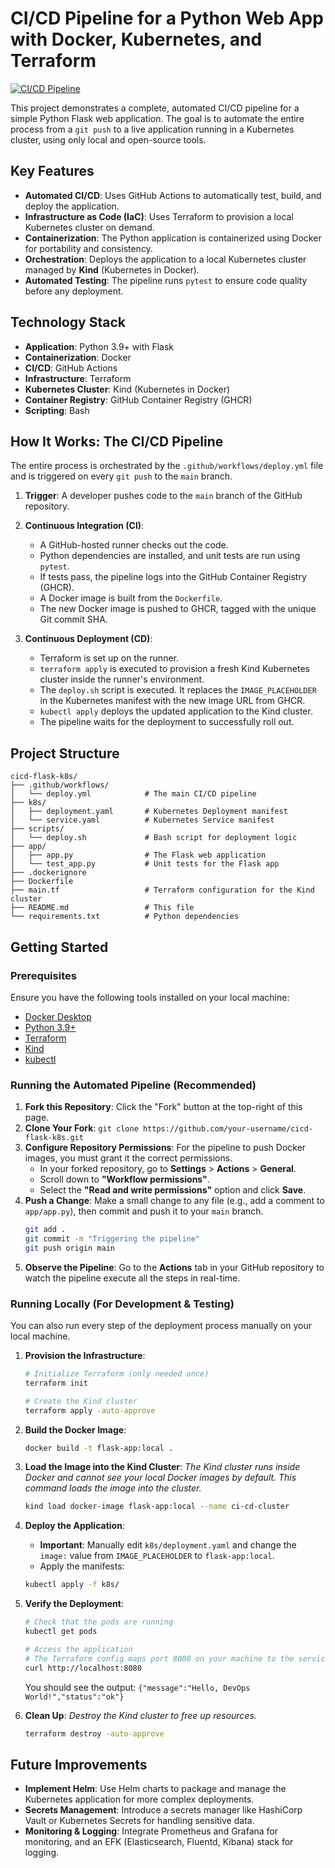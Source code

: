 # CI/CD Pipeline for a Python Web App with Docker, Kubernetes, and Terraform

[![CI/CD Pipeline](https://github.com/pswitchy/cicd-flask-k8s/actions/workflows/deploy.yml/badge.svg)](https://github.com/pswitchy/cicd-flask-k8s/actions/workflows/deploy.yml)

This project demonstrates a complete, automated CI/CD pipeline for a simple Python Flask web application. The goal is to automate the entire process from a `git push` to a live application running in a Kubernetes cluster, using only local and open-source tools.

## Key Features

*   **Automated CI/CD**: Uses GitHub Actions to automatically test, build, and deploy the application.
*   **Infrastructure as Code (IaC)**: Uses Terraform to provision a local Kubernetes cluster on demand.
*   **Containerization**: The Python application is containerized using Docker for portability and consistency.
*   **Orchestration**: Deploys the application to a local Kubernetes cluster managed by **Kind** (Kubernetes in Docker).
*   **Automated Testing**: The pipeline runs `pytest` to ensure code quality before any deployment.

## Technology Stack

*   **Application**: Python 3.9+ with Flask
*   **Containerization**: Docker
*   **CI/CD**: GitHub Actions
*   **Infrastructure**: Terraform
*   **Kubernetes Cluster**: Kind (Kubernetes in Docker)
*   **Container Registry**: GitHub Container Registry (GHCR)
*   **Scripting**: Bash

## How It Works: The CI/CD Pipeline

The entire process is orchestrated by the `.github/workflows/deploy.yml` file and is triggered on every `git push` to the `main` branch.

1.  **Trigger**: A developer pushes code to the `main` branch of the GitHub repository.

2.  **Continuous Integration (CI)**:
    *   A GitHub-hosted runner checks out the code.
    *   Python dependencies are installed, and unit tests are run using `pytest`.
    *   If tests pass, the pipeline logs into the GitHub Container Registry (GHCR).
    *   A Docker image is built from the `Dockerfile`.
    *   The new Docker image is pushed to GHCR, tagged with the unique Git commit SHA.

3.  **Continuous Deployment (CD)**:
    *   Terraform is set up on the runner.
    *   `terraform apply` is executed to provision a fresh Kind Kubernetes cluster inside the runner's environment.
    *   The `deploy.sh` script is executed. It replaces the `IMAGE_PLACEHOLDER` in the Kubernetes manifest with the new image URL from GHCR.
    *   `kubectl apply` deploys the updated application to the Kind cluster.
    *   The pipeline waits for the deployment to successfully roll out.

## Project Structure

```
cicd-flask-k8s/
├── .github/workflows/
│   └── deploy.yml            # The main CI/CD pipeline
├── k8s/
│   ├── deployment.yaml       # Kubernetes Deployment manifest
│   └── service.yaml          # Kubernetes Service manifest
├── scripts/
│   └── deploy.sh             # Bash script for deployment logic
├── app/
│   ├── app.py                # The Flask web application
│   └── test_app.py           # Unit tests for the Flask app
├── .dockerignore
├── Dockerfile
├── main.tf                   # Terraform configuration for the Kind cluster
├── README.md                 # This file
└── requirements.txt          # Python dependencies
```

## Getting Started

### Prerequisites

Ensure you have the following tools installed on your local machine:
*   [Docker Desktop](https://www.docker.com/products/docker-desktop/)
*   [Python 3.9+](https://www.python.org/downloads/)
*   [Terraform](https://developer.hashicorp.com/terraform/downloads)
*   [Kind](https://kind.sigs.k8s.io/docs/user/quick-start/#installation)
*   [kubectl](https://kubernetes.io/docs/tasks/tools/install-kubectl/)

### Running the Automated Pipeline (Recommended)

1.  **Fork this Repository**: Click the "Fork" button at the top-right of this page.
2.  **Clone Your Fork**: `git clone https://github.com/your-username/cicd-flask-k8s.git`
3.  **Configure Repository Permissions**: For the pipeline to push Docker images, you must grant it the correct permissions.
    *   In your forked repository, go to **Settings** > **Actions** > **General**.
    *   Scroll down to **"Workflow permissions"**.
    *   Select the **"Read and write permissions"** option and click **Save**.
4.  **Push a Change**: Make a small change to any file (e.g., add a comment to `app/app.py`), then commit and push it to your `main` branch.
    ```bash
    git add .
    git commit -m "Triggering the pipeline"
    git push origin main
    ```
5.  **Observe the Pipeline**: Go to the **Actions** tab in your GitHub repository to watch the pipeline execute all the steps in real-time.

### Running Locally (For Development & Testing)

You can also run every step of the deployment process manually on your local machine.

1.  **Provision the Infrastructure**:
    ```bash
    # Initialize Terraform (only needed once)
    terraform init

    # Create the Kind cluster
    terraform apply -auto-approve
    ```

2.  **Build the Docker Image**:
    ```bash
    docker build -t flask-app:local .
    ```

3.  **Load the Image into the Kind Cluster**:
    *The Kind cluster runs inside Docker and cannot see your local Docker images by default. This command loads the image into the cluster.*
    ```bash
    kind load docker-image flask-app:local --name ci-cd-cluster
    ```

4.  **Deploy the Application**:
    *   **Important**: Manually edit `k8s/deployment.yaml` and change the `image:` value from `IMAGE_PLACEHOLDER` to `flask-app:local`.
    *   Apply the manifests:
    ```bash
    kubectl apply -f k8s/
    ```

5.  **Verify the Deployment**:
    ```bash
    # Check that the pods are running
    kubectl get pods

    # Access the application
    # The Terraform config maps port 8080 on your machine to the service
    curl http://localhost:8080
    ```
    You should see the output: `{"message":"Hello, DevOps World!","status":"ok"}`

6.  **Clean Up**:
    *Destroy the Kind cluster to free up resources.*
    ```bash
    terraform destroy -auto-approve
    ```

## Future Improvements

*   **Implement Helm**: Use Helm charts to package and manage the Kubernetes application for more complex deployments.
*   **Secrets Management**: Introduce a secrets manager like HashiCorp Vault or Kubernetes Secrets for handling sensitive data.
*   **Monitoring & Logging**: Integrate Prometheus and Grafana for monitoring, and an EFK (Elasticsearch, Fluentd, Kibana) stack for logging.
